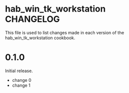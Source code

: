 # hab_win_tk_workstation CHANGELOG

This file is used to list changes made in each version of the hab_win_tk_workstation cookbook.

# 0.1.0

Initial release.

- change 0
- change 1

